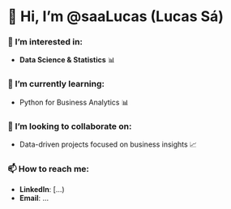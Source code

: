 # 👋 Hi, I’m @saaLucas (Lucas Sá)

### 👀 I’m interested in:
- **Data Science & Statistics** 📊

### 🌱 I’m currently learning:
- Python for Business Analytics 📊

### 💞️ I’m looking to collaborate on:
- Data-driven projects focused on business insights 📈

### 📫 How to reach me:
- **LinkedIn**: [...)
- **Email**: ...
